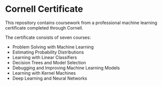 # Cornell Certificate

This repository contains coursework from a professional machine learning certificate completed through Cornell.

The certificate consists of seven courses:
- Problem Solving with Machine Learning
- Estimating Probability Distributions
- Learning with Linear Classifiers
- Decision Trees and Model Selection
- Debugging and Improving Machine Learning Models
- Learning with Kernel Machines
- Deep Learning and Neural Networks
